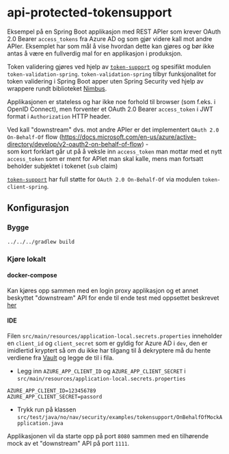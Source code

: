 # api-protected-tokensupport

Eksempel på en Spring Boot applikasjon med REST APIer som krever OAuth 2.0 Bearer `access_tokens` fra Azure AD 
og som gjør videre kall mot andre APIer. Eksemplet har som mål å vise hvordan dette kan gjøres og bør ikke antas å være en fullverdig mal for en applikasjon i produksjon.  

Token validering gjøres ved hjelp av [`token-support`](https://github.com/navikt/token-support) og spesifikt modulen `token-validation-spring`. 
`token-validation-spring` tilbyr funksjonalitet for token validering i Spring Boot apper uten Spring Security ved hjelp av wrappere rundt biblioteket [Nimbus](https://connect2id.com/products/nimbus-oauth-openid-connect-sdk). 

Applikasjonen er stateless og har ikke noe forhold til browser (som f.eks. i OpenID Connect), men forventer et OAuth 2.0 Bearer `access_token` i JWT format i `Authorization` HTTP header.

Ved kall "downstream" dvs. mot andre APIer er det implementert `OAuth 2.0 On-Behalf-Of` flow (https://docs.microsoft.com/en-us/azure/active-directory/develop/v2-oauth2-on-behalf-of-flow) -  
som kort forklart går ut på å veksle inn `access_token` man mottar med et nytt `access_token` som er ment for APIet man skal kalle, mens man fortsatt beholder subjektet i tokenet (`sub` claim)

[`token-support`](https://github.com/navikt/token-support) har full støtte for `OAuth 2.0 On-Behalf-Of` via modulen `token-client-spring`. 
                                   

## Konfigurasjon

### Bygge

`../../../gradlew build`

### Kjøre lokalt

#### docker-compose
Kan kjøres opp sammen med en login proxy applikasjon og et annet beskyttet "downstream" API for ende til ende test med oppsettet beskrevet [her](../../docker)

#### IDE

Filen `src/main/resources/application-local.secrets.properties` inneholder en `client_id` og `client_secret` som er gyldig for Azure AD i `dev`, 
den er imidlertid kryptert så om du ikke har tilgang til å dekryptere må du hente verdiene fra [Vault](https://vault.adeo.no/ui/vault/secrets/azuread/show/dev/creds/security-blueprint-client) 
og legge de til i fila.

- Legg inn `AZURE_APP_CLIENT_ID` og `AZURE_APP_CLIENT_SECRET` i  `src/main/resources/application-local.secrets.properties`

```
AZURE_APP_CLIENT_ID=123456789
AZURE_APP_CLIENT_SECRET=passord
```


- Trykk run på klassen `src/test/java/no/nav/security/examples/tokensupport/OnBehalfOfMockApplication.java`


Applikasjonen vil da starte opp på port `8080` sammen med en tilhørende mock av et "downstream" API på port `1111`.


